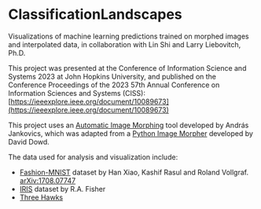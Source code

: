 # ClassificationLandscapes
Visualizations of machine learning predictions trained on morphed images and interpolated data, in collaboration with Lin Shi and Larry Liebovitch, Ph.D. 

This project was presented at the Conference of Information Science and Systems 2023 at John Hopkins University, and published on the Conference Proceedings of the 2023 57th Annual Conference on Information Sciences and Systems (CISS): [https://ieeexplore.ieee.org/document/10089673](https://ieeexplore.ieee.org/document/10089673)

This project uses an [Automatic Image Morphing](https://github.com/jankovicsandras/autoimagemorph) tool developed by András Jankovics, which was adapted from a [Python Image Morpher](https://github.com/ddowd97/Morphing) developed by David Dowd.

The data used for analysis and visualization include: 
- [Fashion-MNIST](https://github.com/zalandoresearch/fashion-mnist) dataset by Han Xiao, Kashif Rasul and Roland Vollgraf. [arXiv:1708.07747](https://arxiv.org/abs/1708.07747)
- [IRIS](https://archive.ics.uci.edu/dataset/53/iris) dataset by R.A. Fisher
- [Three Hawks](https://github.com/vincentarelbundock/Rdatasets/blob/master/csv/Stat2Data/Hawks.csv) 



